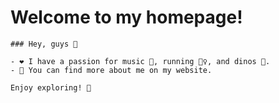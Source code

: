 # Welcome to my homepage!

```
### Hey, guys 👋

- ❤️ I have a passion for music 🎵, running 🏃‍♀️, and dinos 🦕.
- 📖 You can find more about me on my website.

Enjoy exploring! 🚀
